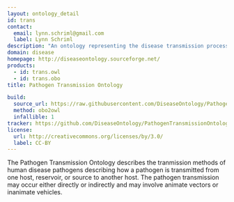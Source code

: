 ```yaml
---
layout: ontology_detail
id: trans
contact:
  email: lynn.schriml@gmail.com
  label: Lynn Schriml
description: "An ontology representing the disease transmission process during which the pathogen is transmitted directly or indirectly from its natural reservoir, a susceptible host or source to a new host."
domain: disease
homepage: http://diseaseontology.sourceforge.net/
products:
  - id: trans.owl
  - id: trans.obo
title: Pathogen Transmission Ontology

build:
  source_url: https://raw.githubusercontent.com/DiseaseOntology/PathogenTransmissionOntology/master/src/ontology/trans.obo
  method: obo2owl
  infallible: 1
tracker: https://github.com/DiseaseOntology/PathogenTransmissionOntology/issues
license:
  url: http://creativecommons.org/licenses/by/3.0/
  label: CC-BY
---
```


The Pathogen Transmission Ontology describes the tranmission methods of human disease pathogens describing how a pathogen is transmitted from one host, reservoir, or source to another host. The pathogen transmission may occur either directly or indirectly and may involve animate vectors or inanimate vehicles.
